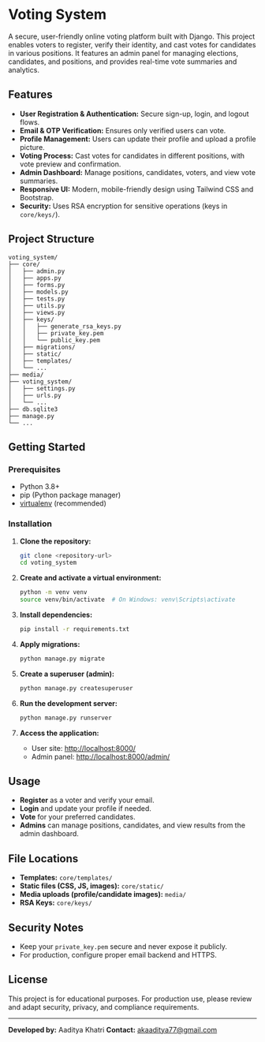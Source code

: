 # Voting System

A secure, user-friendly online voting platform built with Django. This project enables voters to register, verify their identity, and cast votes for candidates in various positions. It features an admin panel for managing elections, candidates, and positions, and provides real-time vote summaries and analytics.

## Features

- **User Registration & Authentication:** Secure sign-up, login, and logout flows.
- **Email & OTP Verification:** Ensures only verified users can vote.
- **Profile Management:** Users can update their profile and upload a profile picture.
- **Voting Process:** Cast votes for candidates in different positions, with vote preview and confirmation.
- **Admin Dashboard:** Manage positions, candidates, voters, and view vote summaries.
- **Responsive UI:** Modern, mobile-friendly design using Tailwind CSS and Bootstrap.
- **Security:** Uses RSA encryption for sensitive operations (keys in `core/keys/`).

## Project Structure

```
voting_system/
├── core/
│   ├── admin.py
│   ├── apps.py
│   ├── forms.py
│   ├── models.py
│   ├── tests.py
│   ├── utils.py
│   ├── views.py
│   ├── keys/
│   │   ├── generate_rsa_keys.py
│   │   ├── private_key.pem
│   │   └── public_key.pem
│   ├── migrations/
│   ├── static/
│   ├── templates/
│   └── ...
├── media/
├── voting_system/
│   ├── settings.py
│   ├── urls.py
│   └── ...
├── db.sqlite3
├── manage.py
└── ...
```

## Getting Started

### Prerequisites

- Python 3.8+
- pip (Python package manager)
- [virtualenv](https://virtualenv.pypa.io/en/latest/) (recommended)

### Installation

1. **Clone the repository:**
   ```sh
   git clone <repository-url>
   cd voting_system
   ```

2. **Create and activate a virtual environment:**
   ```sh
   python -m venv venv
   source venv/bin/activate  # On Windows: venv\Scripts\activate
   ```

3. **Install dependencies:**
   ```sh
   pip install -r requirements.txt
   ```

4. **Apply migrations:**
   ```sh
   python manage.py migrate
   ```

5. **Create a superuser (admin):**
   ```sh
   python manage.py createsuperuser
   ```

6. **Run the development server:**
   ```sh
   python manage.py runserver
   ```

7. **Access the application:**
   - User site: [http://localhost:8000/](http://localhost:8000/)
   - Admin panel: [http://localhost:8000/admin/](http://localhost:8000/admin/)

## Usage

- **Register** as a voter and verify your email.
- **Login** and update your profile if needed.
- **Vote** for your preferred candidates.
- **Admins** can manage positions, candidates, and view results from the admin dashboard.

## File Locations

- **Templates:** `core/templates/`
- **Static files (CSS, JS, images):** `core/static/`
- **Media uploads (profile/candidate images):** `media/`
- **RSA Keys:** `core/keys/`

## Security Notes

- Keep your `private_key.pem` secure and never expose it publicly.
- For production, configure proper email backend and HTTPS.

## License

This project is for educational purposes. For production use, please review and adapt security, privacy, and compliance requirements.

---

**Developed by:** Aaditya Khatri 
**Contact:** akaaditya77@gmail.com
